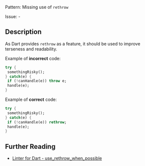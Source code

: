 Pattern: Missing use of `rethrow`

Issue: -

## Description

As Dart provides `rethrow` as a feature, it should be used to improve terseness and readability.

Example of **incorrect** code:
```dart
try {
 somethingRisky();
} catch(e) {
 if (!canHandle(e)) throw e;
 handle(e);
}
```

Example of **correct** code:
```dart
try {
 somethingRisky();
} catch(e) {
 if (!canHandle(e)) rethrow;
 handle(e);
}
```

## Further Reading

* [Linter for Dart - use_rethrow_when_possible](https://dart-lang.github.io/linter/lints/use_rethrow_when_possible.html)